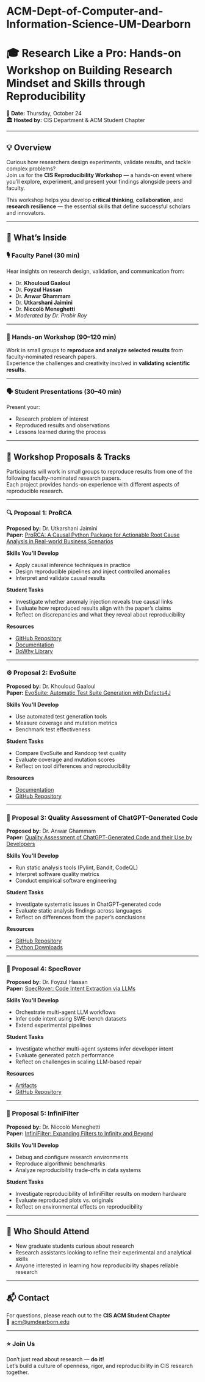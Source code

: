 # ACM-Dept-of-Computer-and-Information-Science-UM-Dearborn
# 🎓 Research Like a Pro: Hands-on Workshop on Building Research Mindset and Skills through Reproducibility

**📅 Date:** Thursday, October 24  
**🏛 Hosted by:** CIS Department & ACM Student Chapter

---

## 💡 Overview

Curious how researchers design experiments, validate results, and tackle complex problems?  
Join us for the **CIS Reproducibility Workshop** — a hands-on event where you’ll explore, experiment, and present your findings alongside peers and faculty.

This workshop helps you develop **critical thinking**, **collaboration**, and **research resilience** — the essential skills that define successful scholars and innovators.

---

## 🔹 What’s Inside

### 🎙 Faculty Panel (30 min)
Hear insights on research design, validation, and communication from:

- Dr. **Khouloud Gaaloul**  
- Dr. **Foyzul Hassan**  
- Dr. **Anwar Ghammam**  
- Dr. **Utkarshani Jaimini**  
- Dr. **Niccolò Meneghetti**  
- *Moderated by Dr. Probir Roy*

---

### 🧠 Hands-on Workshop (90–120 min)
Work in small groups to **reproduce and analyze selected results** from faculty-nominated research papers.  
Experience the challenges and creativity involved in **validating scientific results**.

---

### 🗣 Student Presentations (30–40 min)
Present your:
- Research problem of interest  
- Reproduced results and observations  
- Lessons learned during the process

---

## 🧩 Workshop Proposals & Tracks

Participants will work in small groups to reproduce results from one of the following faculty-nominated research papers.  
Each project provides hands-on experience with different aspects of reproducible research.

---

### 🔍 Proposal 1: ProRCA
**Proposed by:** Dr. Utkarshani Jaimini  
**Paper:** [ProRCA: A Causal Python Package for Actionable Root Cause Analysis in Real-world Business Scenarios](https://arxiv.org/pdf/2503.01475)  

**Skills You’ll Develop**
- Apply causal inference techniques in practice  
- Design reproducible pipelines and inject controlled anomalies  
- Interpret and validate causal results  

**Student Tasks**
- Investigate whether anomaly injection reveals true causal links  
- Evaluate how reproduced results align with the paper’s claims  
- Reflect on discrepancies and what they reveal about reproducibility  

**Resources**
- [GitHub Repository](https://github.com/profitopsai/ProRCA)  
- [Documentation](https://prorca.readthedocs.io/en/latest/)  
- [DoWhy Library](https://www.pywhy.org/dowhy/v0.13/)

---

### ⚙️ Proposal 2: EvoSuite
**Proposed by:** Dr. Khouloud Gaaloul  
**Paper:** [EvoSuite: Automatic Test Suite Generation with Defects4J](https://www.evosuite.org/wp-content/papercite-data/pdf/esecfse11.pdf)  

**Skills You’ll Develop**
- Use automated test generation tools  
- Measure coverage and mutation metrics  
- Benchmark test effectiveness  

**Student Tasks**
- Compare EvoSuite and Randoop test quality  
- Evaluate coverage and mutation scores  
- Reflect on tool differences and reproducibility  

**Resources**
- [Documentation](https://www.evosuite.org/documentation/)  
- [GitHub Repository](https://github.com/EvoSuite/evosuite/releases/tag/v1.1.0)

---

### 🤖 Proposal 3: Quality Assessment of ChatGPT-Generated Code
**Proposed by:** Dr. Anwar Ghammam  
**Paper:** [Quality Assessment of ChatGPT-Generated Code and their Use by Developers](https://s2e-lab.github.io/preprints/msr_mining_challenge24-preprint.pdf)  

**Skills You’ll Develop**
- Run static analysis tools (Pylint, Bandit, CodeQL)  
- Interpret software quality metrics  
- Conduct empirical software engineering  

**Student Tasks**
- Investigate systematic issues in ChatGPT-generated code  
- Evaluate static analysis findings across languages  
- Reflect on differences from the paper’s conclusions  

**Resources**
- [GitHub Repository](https://github.com/s2e-lab/DevGPT-Study)  
- [Python Downloads](https://www.python.org/downloads/)

---

### 🧠 Proposal 4: SpecRover
**Proposed by:** Dr. Foyzul Hassan  
**Paper:** [SpecRover: Code Intent Extraction via LLMs](https://dl.acm.org/doi/10.1109/ICSE55347.2025.00080)  

**Skills You’ll Develop**
- Orchestrate multi-agent LLM workflows  
- Infer code intent using SWE-bench datasets  
- Extend experimental pipelines  

**Student Tasks**
- Investigate whether multi-agent systems infer developer intent  
- Evaluate generated patch performance  
- Reflect on challenges in scaling LLM-based repair  

**Resources**
- [Artifacts](https://zenodo.org/records/13161651)  
- [GitHub Repository](https://github.com/AutoCodeRoverSG/auto-code-rover)

---

### 🧪 Proposal 5: InfiniFilter
**Proposed by:** Dr. Niccolò Meneghetti  
**Paper:** [InfiniFilter: Expanding Filters to Infinity and Beyond](https://dl.acm.org/doi/10.1145/3589285)  

**Skills You’ll Develop**
- Debug and configure research environments  
- Reproduce algorithmic benchmarks  
- Analyze reproducibility trade-offs in data systems  

**Student Tasks**
- Investigate reproducibility of InfiniFilter results on modern hardware  
- Evaluate reproduced plots vs. originals  
- Reflect on environmental effects on reproducibility  

---

## 👥 Who Should Attend
- New graduate students curious about research  
- Research assistants looking to refine their experimental and analytical skills  
- Anyone interested in learning how reproducibility shapes reliable research

---

## 📬 Contact
For questions, please reach out to the **CIS ACM Student Chapter**  
📧 [acm@umdearborn.edu](mailto:acm@umdearborn.edu)

---

### ⭐ Join Us
Don’t just read about research — **do it!**  
Let’s build a culture of openness, rigor, and reproducibility in CIS research together.
